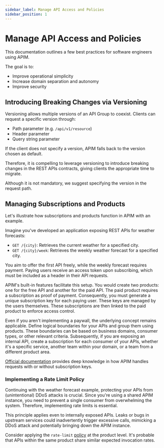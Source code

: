```yaml
---
sidebar_label: Manage API Access and Policies
sidebar_position: 1
---
```


# Manage API Access and Policies

This documentation outlines a few best practices for software engineers using
APIM.

The goal is to:

- Improve operational simplicity
- Increase domain separation and autonomy
- Improve security

## Introducing Breaking Changes via Versioning

Versioning allows multiple versions of an API Group to coexist. Clients can
request a specific version through:

- Path parameter (e.g. `/api/v1/resource`)
- Header parameter
- Query string parameter

If the client does not specify a version, APIM falls back to the version chosen
as default.

Therefore, it is compelling to leverage versioning to introduce breaking changes
in the REST APIs contracts, giving clients the appropriate time to migrate.

Although it is not mandatory, we suggest specifying the version in the request
path.

## Managing Subscriptions and Products

Let's illustrate how subscriptions and products function in APIM with an
example.

Imagine you've developed an application exposing REST APIs for weather
forecasts:

- `GET /{city}`: Retrieves the current weather for a specified city.
- `GET /{city}/week`: Retrieves the weekly weather forecast for a specified
  city.

You aim to offer the first API freely, while the weekly forecast requires
payment. Paying users receive an access token upon subscribing, which must be
included as a header in their API requests.

APIM's built-in features facilitate this setup. You would create two products:
one for the free API and another for the paid API. The paid product requires a
subscription as proof of payment. Consequently, you must generate a unique
subscription key for each paying user. These keys are managed by the users
themselves. These subscriptions are then linked to the paid product to enforce
access control.

Even if you aren't implementing a paywall, the underlying concept remains
applicable. Define logical boundaries for your APIs and group them using
products. These boundaries can be based on business domains, consumer types, or
other relevant criteria. Subsequently, if you are exposing an internal API,
create a subscription for each consumer of your APIs, whether it's a specific
service, another team within your domain, or a team from a different product
area.

[Official documentation](https://learn.microsoft.com/en-us/azure/api-management/api-management-subscriptions)
provides deep knowledge in how APIM handles requests with or without
subscription keys.

### Implementing a Rate Limit Policy

Continuing with the weather forecast example, protecting your APIs from
(unintentional) DDoS attacks is crucial. Since you're using a shared APIM
instance, you need to prevent a single consumer from overwhelming the system.
Therefore, implementing rate limits is essential.

This principle applies even to internally exposed APIs. Leaks or bugs in
upstream services could inadvertently trigger excessive calls, mimicking a DDoS
attack and potentially bringing down the APIM instance.

Consider applying the `rate-limit`
[policy](https://learn.microsoft.com/en-us/azure/api-management/rate-limit-policy)
at the product level. It's probable that APIs within the same product share
similar expected invocation rates.
